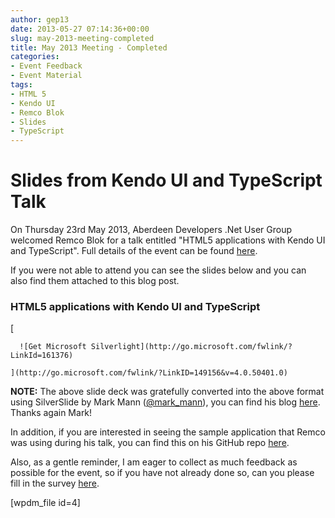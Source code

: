 ```yaml
---
author: gep13
date: 2013-05-27 07:14:36+00:00
slug: may-2013-meeting-completed
title: May 2013 Meeting - Completed
categories:
- Event Feedback
- Event Material
tags:
- HTML 5
- Kendo UI
- Remco Blok
- Slides
- TypeScript
---
```


# Slides from Kendo UI and TypeScript Talk

On Thursday 23rd May 2013, Aberdeen Developers .Net User Group welcomed Remco Blok for a talk entitled "HTML5 applications with Kendo UI and TypeScript".  Full details of the event can be found [here](http://www.aberdeendevelopers.co.uk/may-2013-meeting-remco-blok-talking-about-html5/).

If you were not able to attend you can see the slides below and you can also find them attached to this blog post.

### HTML5 applications with Kendo UI and TypeScript

  [

      ![Get Microsoft Silverlight](http://go.microsoft.com/fwlink/?LinkId=161376)

    ](http://go.microsoft.com/fwlink/?LinkID=149156&v=4.0.50401.0)

**NOTE:** The above slide deck was gratefully converted into the above format using SilverSlide by Mark Mann ([@mark_mann](http://twitter.com/#!/@mark_mann)), you can find his blog [here](http://blog.mark-mann.co.uk/).  Thanks again Mark!

In addition, if you are interested in seeing the sample application that Remco was using during his talk, you can find this on his GitHub repo [here](https://github.com/RemcoBlok/KendoUITypeScript).

Also, as a gentle reminder, I am eager to collect as much feedback as possible for the event, so if you have not already done so, can you please fill in the survey [here](http://www.surveymonkey.com/s/JDLWPWF).

[wpdm_file id=4]
